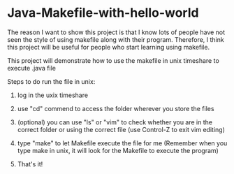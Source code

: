 # Java-Makefile-with-hello-world

The reason I want to show this project is that I know lots of people have not seen the style of using makefile along with their program. Therefore, I think this project will be useful for people who start learning using makefile.

This project will demonstrate how to use the makefile in unix timeshare to execute .java file

Steps to do run the file in unix:
1. log in the uxix timeshare

2. use "cd" commend to access the folder wherever you store the files

3. (optional) you can use "ls" or "vim" to check whether you are in the correct folder or using the correct file (use Control-Z to exit vim editing)

4. type "make" to let Makefile execute the file for me (Remember when you type make in unix, it will look for the Makefile to execute the program)

5. That's it! 
